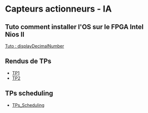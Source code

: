 # Capteurs actionneurs - IA

## Tuto comment installer l'OS sur le FPGA Intel Nios II

[Tuto : displayDecimalNumber](Tuto/Tuto.md)

## Rendus de TPs

- [TP1](Rendu/TP1/TP1.md)
- [TP2](Rendu/TP2/TP2.md)

## TPs scheduling

- [TPs_Scheduling](./TPs_scheduling/tps_scheduling.md)
